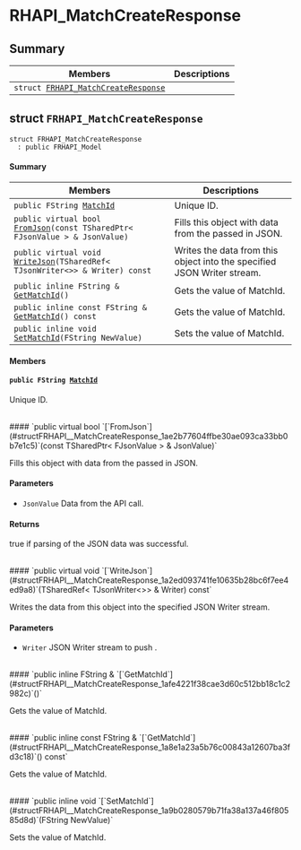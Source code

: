 # RHAPI_MatchCreateResponse <a id="group__RHAPI__MatchCreateResponse"></a>

## Summary

 Members                        | Descriptions                                
--------------------------------|---------------------------------------------
`struct `[`FRHAPI_MatchCreateResponse`](#structFRHAPI__MatchCreateResponse) | 

## struct `FRHAPI_MatchCreateResponse` <a id="structFRHAPI__MatchCreateResponse"></a>

```
struct FRHAPI_MatchCreateResponse
  : public FRHAPI_Model
```

#### Summary

 Members                        | Descriptions                                
--------------------------------|---------------------------------------------
`public FString `[`MatchId`](#structFRHAPI__MatchCreateResponse_1a574a16604b3d7814e47e299a916f33e4) | Unique ID.
`public virtual bool `[`FromJson`](#structFRHAPI__MatchCreateResponse_1ae2b77604ffbe30ae093ca33bb0b7e1c5)`(const TSharedPtr< FJsonValue > & JsonValue)` | Fills this object with data from the passed in JSON.
`public virtual void `[`WriteJson`](#structFRHAPI__MatchCreateResponse_1a2ed093741fe10635b28bc6f7ee4ed9a8)`(TSharedRef< TJsonWriter<>> & Writer) const` | Writes the data from this object into the specified JSON Writer stream.
`public inline FString & `[`GetMatchId`](#structFRHAPI__MatchCreateResponse_1afe4221f38cae3d60c512bb18c1c2982c)`()` | Gets the value of MatchId.
`public inline const FString & `[`GetMatchId`](#structFRHAPI__MatchCreateResponse_1a8e1a23a5b76c00843a12607ba3fd3c18)`() const` | Gets the value of MatchId.
`public inline void `[`SetMatchId`](#structFRHAPI__MatchCreateResponse_1a9b0280579b71fa38a137a46f80585d8d)`(FString NewValue)` | Sets the value of MatchId.

#### Members

#### `public FString `[`MatchId`](#structFRHAPI__MatchCreateResponse_1a574a16604b3d7814e47e299a916f33e4) <a id="structFRHAPI__MatchCreateResponse_1a574a16604b3d7814e47e299a916f33e4"></a>

Unique ID.

<br>
#### `public virtual bool `[`FromJson`](#structFRHAPI__MatchCreateResponse_1ae2b77604ffbe30ae093ca33bb0b7e1c5)`(const TSharedPtr< FJsonValue > & JsonValue)` <a id="structFRHAPI__MatchCreateResponse_1ae2b77604ffbe30ae093ca33bb0b7e1c5"></a>

Fills this object with data from the passed in JSON.

#### Parameters
* `JsonValue` Data from the API call.

#### Returns
true if parsing of the JSON data was successful.

<br>
#### `public virtual void `[`WriteJson`](#structFRHAPI__MatchCreateResponse_1a2ed093741fe10635b28bc6f7ee4ed9a8)`(TSharedRef< TJsonWriter<>> & Writer) const` <a id="structFRHAPI__MatchCreateResponse_1a2ed093741fe10635b28bc6f7ee4ed9a8"></a>

Writes the data from this object into the specified JSON Writer stream.

#### Parameters
* `Writer` JSON Writer stream to push .

<br>
#### `public inline FString & `[`GetMatchId`](#structFRHAPI__MatchCreateResponse_1afe4221f38cae3d60c512bb18c1c2982c)`()` <a id="structFRHAPI__MatchCreateResponse_1afe4221f38cae3d60c512bb18c1c2982c"></a>

Gets the value of MatchId.

<br>
#### `public inline const FString & `[`GetMatchId`](#structFRHAPI__MatchCreateResponse_1a8e1a23a5b76c00843a12607ba3fd3c18)`() const` <a id="structFRHAPI__MatchCreateResponse_1a8e1a23a5b76c00843a12607ba3fd3c18"></a>

Gets the value of MatchId.

<br>
#### `public inline void `[`SetMatchId`](#structFRHAPI__MatchCreateResponse_1a9b0280579b71fa38a137a46f80585d8d)`(FString NewValue)` <a id="structFRHAPI__MatchCreateResponse_1a9b0280579b71fa38a137a46f80585d8d"></a>

Sets the value of MatchId.

<br>
